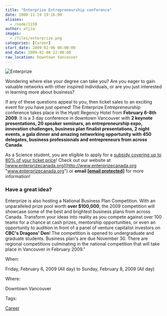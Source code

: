 ```yaml
---
title: "Enterprize Entrepreneurship conference"
date: 2008-11-19 19:16:00
aliases:
  - /node/1159
author: atjia
images:
  - /files/enterprize.png
categories: [Career]
start_date: 2009-02-06 08:00:00
end_date: 2009-02-08 22:00:00
raw_location: Downtown Vancouver
---
```


![Enterprize](/files/enterprize.png)

Wondering where else your degree can take you? Are you eager to gain valuable networks with other inspired individuals, or are you just interested in learning more about business?

If any of these questions appeal to you, then ticket sales to an exciting event for you have just opened! The Enterprize Entrepreneurship conference takes place in the Hyatt Regency Hotel from **February 6-8th 2009**. It is a 3 day conference in downtown Vancouver with **2 keynote presentations, 20 speaker seminars, an entrepreneurship expo, innovation challenges, business plan finalist presentations, 2 night events, a gala dinner and amazing networking opportunity with 450 delegates, business professionals and entrepreneurs from across Canada**.

As a Science student, you are eligible to apply for a [subsidy covering up to 80% of your ticket price](http://www.sus.ubc.ca/services/awardsgrants/#conferences)! Check out our website at [www.enterprizecanada.org](http://www.enterprizecanada.org "www.enterprizecanada.org") or **email [\[email protected\]](/cdn-cgi/l/email-protection#54303d3b3a3a317a373c3d3a333f3b3114313a20312624263d2e3137353a3530357a3b2633)** for more information!

### Have a great idea?

Enterprize is also hosting a National Business Plan Competition. With an unparalleled prize pool worth **over $100,000**, the 2009 competition will showcase some of the best and brightest business plans from across Canada. Transform your ideas into reality as you compete against over 100 teams for a chance at cash prizes, mentorship opportunities, or even an opportunity to audition in front of a panel of venture capitalist investors on **CBC's Dragons' Den**! The competition is opened to undergraduate and graduate students. Business plan's are due November 30. There are regional competitions culminating in the national competition that will take place in Vancouver in February 2009."

When:

Friday, February 6, 2009 (All day) to Sunday, February 8, 2009 (All day)

Where:

Downtown Vancouver

Tags:

[Career](/career)
